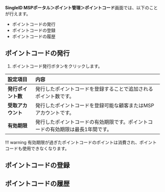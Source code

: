 **SingleID MSPポータル＞ポイント管理＞ポイントコード**画面では、以下のことが行えます。

* ポイントコードの発行
* ポイントコードの登録
* ポイントコードの履歴

## ポイントコードの発行
1. ポイントコード発行ボタンをクリックします。

| 設定項目 | 内容 |
| :-- | :-- |
| **発行ポイント数** | 発行したポイントコードを登録することで追加されるポイント数です。 |
| **受取アカウント** | 発行したポイントコードを登録可能な顧客またはMSPアカウントです。 |
| **有効期限** | 発行したポイントコードの有効期限です。ポイントコードの有効期限は最長1年間です。|

!!! warning
    有効期限が過ぎたポイントコードのポイントは消費され、ポイントコードも使用できなくなります。


## ポイントコードの登録
## ポイントコードの履歴
